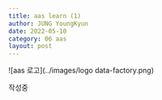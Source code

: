 ```yaml
---
title: aas learn (1)
author: JUNG YoungKyun
date: 2022-05-10
category: 06 aas
layout: post
---
```


![aas 로고](../images/logo data-factory.png)

작성중